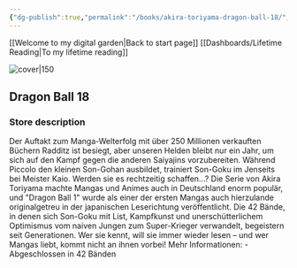 ```yaml
---
{"dg-publish":true,"permalink":"/books/akira-toriyama-dragon-ball-18/","title":"\"Dragon Ball 18\"","tags":["manga","Fantasy"]}
---
```


[[Welcome to my digital garden\|Back to start page]]
[[Dashboards/Lifetime Reading\|To my lifetime reading]]

![cover|150](http://books.google.com/books/content?id=itkjDwAAQBAJ&printsec=frontcover&img=1&zoom=1&edge=curl&source=gbs_api)

## Dragon Ball 18

### Store description

Der Auftakt zum Manga-Welterfolg mit über 250 Millionen verkauften Büchern Radditz ist besiegt, aber unseren Helden bleibt nur ein Jahr, um sich auf den Kampf gegen die anderen Saiyajins vorzubereiten. Während Piccolo den kleinen Son-Gohan ausbildet, trainiert Son-Goku im Jenseits bei Meister Kaio. Werden sie es rechtzeitig schaffen...? Die Serie von Akira Toriyama machte Mangas und Animes auch in Deutschland enorm populär, und "Dragon Ball 1" wurde als einer der ersten Mangas auch hierzulande originalgetreu in der japanischen Leserichtung veröffentlicht. Die 42 Bände, in denen sich Son-Goku mit List, Kampfkunst und unerschütterlichem Optimismus vom naiven Jungen zum Super-Krieger verwandelt, begeistern seit Generationen. Wer sie kennt, will sie immer wieder lesen – und wer Mangas liebt, kommt nicht an ihnen vorbei! Mehr Informationen: - Abgeschlossen in 42 Bänden
```